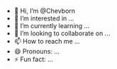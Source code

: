 - 👋 Hi, I’m @Chevborn
- 👀 I’m interested in ...
- 🌱 I’m currently learning ...
- 💞️ I’m looking to collaborate on ...
- 📫 How to reach me ...
- 😄 Pronouns: ...
- ⚡ Fun fact: ...

<!---
Chevborn/Chevborn is a ✨ special ✨ repository because its `README.md` (this file) appears on your GitHub profile.
You can click the Preview link to take a look at your changes.
--->
